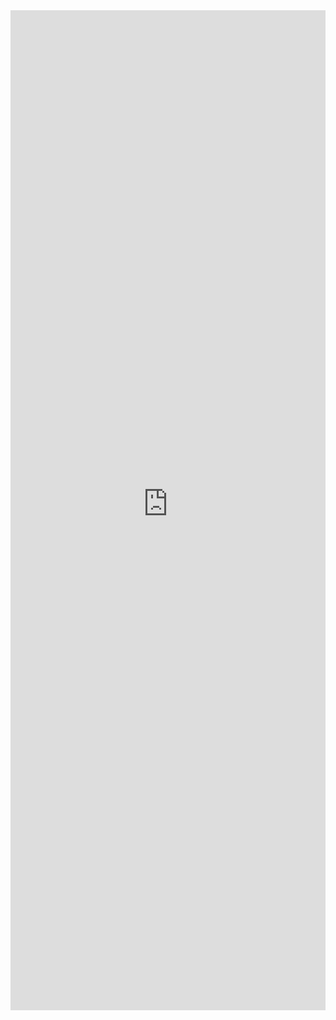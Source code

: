 <iframe 
    title='ColorPicker Examples'
    src='https://fabricweb.z5.web.core.windows.net/pr-deploy-site/refs/pull/9333/merge/fabric-website-resources/dist/index.html#/examples/colorpicker?docsExample=true'
    frameborder='no'
    height='1600'
    style='width: 100%;'
>